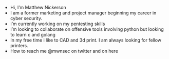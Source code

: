 - Hi, I’m Matthew Nickerson
- I am a former marketing and project manager beginning my career in cyber security.
- I’m currently working on my pentesting skills
- I’m looking to collaborate on offensive tools involving python but looking to learn c and golang
- In my free time i like to CAD and 3d print. I am always looking for fellow printers.
- How to reach me @mwnsec on twitter and on here

<!---
mwnickerson/mwnickerson is a ✨ special ✨ repository because its `README.md` (this file) appears on your GitHub profile.
You can click the Preview link to take a look at your changes.
--->
